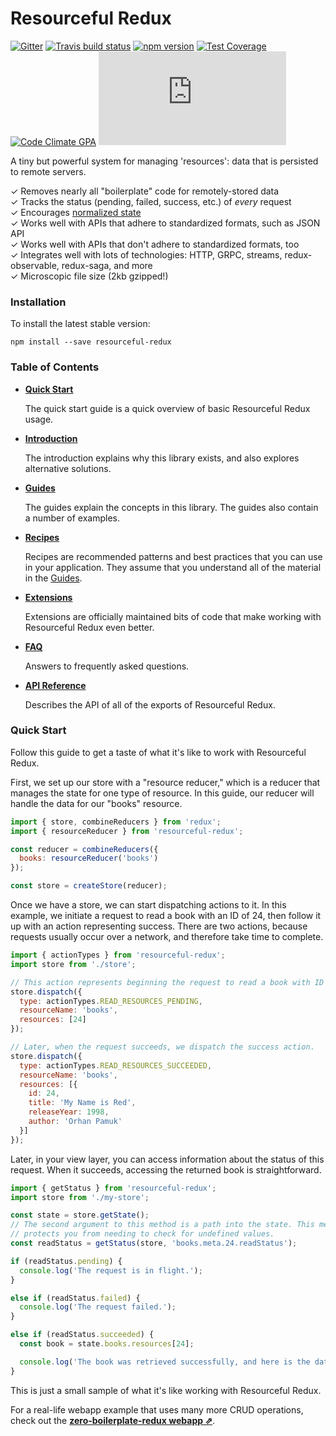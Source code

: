 # Resourceful Redux

[![Gitter](https://badges.gitter.im/jmeas/resourceful-redux.svg)](https://gitter.im/jmeas/resourceful-redux?utm_source=badge&utm_medium=badge&utm_campaign=pr-badge)
[![Travis build status](http://img.shields.io/travis/jmeas/resourceful-redux.svg?style=flat)](https://travis-ci.org/jmeas/resourceful-redux)
[![npm version](https://img.shields.io/npm/v/resourceful-redux.svg)](https://www.npmjs.com/package/resourceful-redux)
[![Test Coverage](https://codeclimate.com/github/jmeas/resourceful-redux/badges/coverage.svg)](https://codeclimate.com/github/jmeas/resourceful-redux)
[![Code Climate GPA](https://codeclimate.com/github/jmeas/resourceful-redux/badges/gpa.svg)](https://codeclimate.com/github/jmeas/resourceful-redux)
[![gzip size](http://img.badgesize.io/https://unpkg.com/resourceful-redux/dist/resourceful-redux.min.js?compression=gzip)](https://unpkg.com/resourceful-redux/dist/resourceful-redux.min.js)

A tiny but powerful system for managing 'resources': data that is persisted to
remote servers.

✓ Removes nearly all "boilerplate" code for remotely-stored data  
✓ Tracks the status (pending, failed, success, etc.) of _every_ request  
✓ Encourages [normalized state](http://redux.js.org/docs/recipes/reducers/NormalizingStateShape.html)  
✓ Works well with APIs that adhere to standardized formats, such as JSON API  
✓ Works well with APIs that don't adhere to standardized formats, too  
✓ Integrates well with lots of technologies: HTTP, GRPC, streams, redux-observable, redux-saga, and more    
✓ Microscopic file size (2kb gzipped!)

### Installation

To install the latest stable version:

```
npm install --save resourceful-redux
```

### Table of Contents

* **[Quick Start](#quick-start)**

  The quick start guide is a quick overview of basic Resourceful Redux usage.

* **[Introduction](/docs/introduction/README.md)**

  The introduction explains why this library exists, and also explores
  alternative solutions.

* **[Guides](/docs/guides/README.md)**

  The guides explain the concepts in this library. The guides also contain a
  number of examples.

* **[Recipes](/docs/recipes/README.md)**

  Recipes are recommended patterns and best practices that you can use in your
  application. They assume that you understand all of the material in the
  [Guides](/docs/guides/README.md).

* **[Extensions](/docs/extensions/README.md)**

  Extensions are officially maintained bits of code that make working with
  Resourceful Redux even better.

* **[FAQ](/docs/faq/README.md)**

  Answers to frequently asked questions.

* **[API Reference](/docs/api-reference/README.md)**

  Describes the API of all of the exports of Resourceful Redux.

### Quick Start

Follow this guide to get a taste of what it's like to work with Resourceful
Redux.

First, we set up our store with a "resource reducer," which is a reducer that
manages the state for one type of resource. In this guide, our reducer will
handle the data for our "books" resource.

```js
import { store, combineReducers } from 'redux';
import { resourceReducer } from 'resourceful-redux';

const reducer = combineReducers({
  books: resourceReducer('books')
});

const store = createStore(reducer);
```

Once we have a store, we can start dispatching actions to it. In this example,
we initiate a request to read a book with an ID of 24, then follow it up with an
action representing success. There are two actions, because requests usually
occur over a network, and therefore take time to complete.

```js
import { actionTypes } from 'resourceful-redux';
import store from './store';

// This action represents beginning the request to read a book with ID of 24.
store.dispatch({
  type: actionTypes.READ_RESOURCES_PENDING,
  resourceName: 'books',
  resources: [24]
});

// Later, when the request succeeds, we dispatch the success action.
store.dispatch({
  type: actionTypes.READ_RESOURCES_SUCCEEDED,
  resourceName: 'books',
  resources: [{
    id: 24,
    title: 'My Name is Red',
    releaseYear: 1998,
    author: 'Orhan Pamuk'
  }]
});
```

Later, in your view layer, you can access information about the status of
this request. When it succeeds, accessing the returned book is straightforward.

```js
import { getStatus } from 'resourceful-redux';
import store from './my-store';

const state = store.getState();
// The second argument to this method is a path into the state. This method
// protects you from needing to check for undefined values.
const readStatus = getStatus(store, 'books.meta.24.readStatus');

if (readStatus.pending) {
  console.log('The request is in flight.');
}

else if (readStatus.failed) {
  console.log('The request failed.');
}

else if (readStatus.succeeded) {
  const book = state.books.resources[24];

  console.log('The book was retrieved successfully, and here is the data:', book);
}
```

This is just a small sample of what it's like working with Resourceful Redux.

For a real-life webapp example that uses many more CRUD operations, check out
the **[zero-boilerplate-redux webapp ⇗](https://github.com/jmeas/zero-boilerplate-redux)**.
